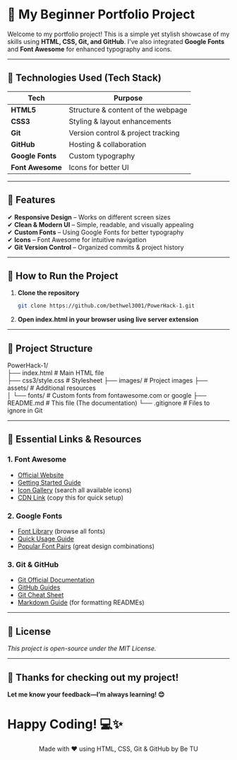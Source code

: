 # 🚀 My Beginner Portfolio Project  

Welcome to my portfolio project! This is a simple yet stylish showcase of my skills using **HTML, CSS, Git, and GitHub**.
I've also integrated **Google Fonts** and **Font Awesome** for enhanced typography and icons.  

---

## 📌 Technologies Used  (Tech Stack)

| **Tech**        | **Purpose**                         |
|-----------------|-------------------------------------|
| **HTML5**       | Structure & content of the webpage  |
| **CSS3**        | Styling & layout enhancements       |
| **Git**         | Version control & project tracking  |
| **GitHub**      | Hosting & collaboration             |
| **Google Fonts**| Custom typography                   |
| **Font Awesome**| Icons for better UI                 |

---

## 🎨 Features  

✔ **Responsive Design**   –  Works on different screen sizes  
✔ **Clean & Modern UI**   –  Simple, readable, and visually appealing  
✔ **Custom Fonts**        –  Using Google Fonts for better typography  
✔ **Icons**               – Font Awesome for intuitive navigation  
✔ **Git Version Control** – Organized commits & project history  

---

## 🚀 How to Run the Project  

1. **Clone the repository**  
   ```bash
   git clone https://github.com/bethwel3001/PowerHack-1.git

   ```
2. **Open index.html in your browser using live server extension**

---

## 📂 Project Structure
PowerHack-1/  
├── index.html          # Main HTML file  
├── css3/style.css      # Stylesheet 
├── images/             # Project images 
├── assets/             # Additional resources          
│   └── fonts/          # Custom fonts from fontawesome.com or google
├── README.md           # This file (The documentation) 
└── .gitignore          # Files to ignore in Git  

---

## 🔗 Essential Links & Resources

### 1. Font Awesome
- [Official Website](https://fontawesome.com)
- [Getting Started Guide](https://fontawesome.com/docs/web/setup/get-started)
- [Icon Gallery](https://fontawesome.com/icons) (search all available icons)
- [CDN Link](https://cdnjs.cloudflare.com/ajax/libs/font-awesome/6.4.0/css/all.min.css) (copy this for quick setup)

### 2. Google Fonts
- [Font Library](https://fonts.google.com) (browse all fonts)
- [Quick Usage Guide](https://developers.google.com/fonts/docs/getting_started)
- [Popular Font Pairs](https://fonts.google.com/knowledge) (great design combinations)

### 3. Git & GitHub
- [Git Official Documentation](https://git-scm.com/doc)
- [GitHub Guides](https://guides.github.com)
- [Git Cheat Sheet](https://training.github.com/downloads/github-git-cheat-sheet/)
- [Markdown Guide](https://guides.github.com/features/mastering-markdown/) (for formatting READMEs)

---

## 📜 License
*This project is open-source under the MIT License.*

---

## 🌟 Thanks for checking out my project!
**Let me know your feedback—I’m always learning! 😊**

# Happy Coding! 💻✨
<div align="center"> Made with ❤️ using HTML, CSS, Git & GitHub by Be TU</div>